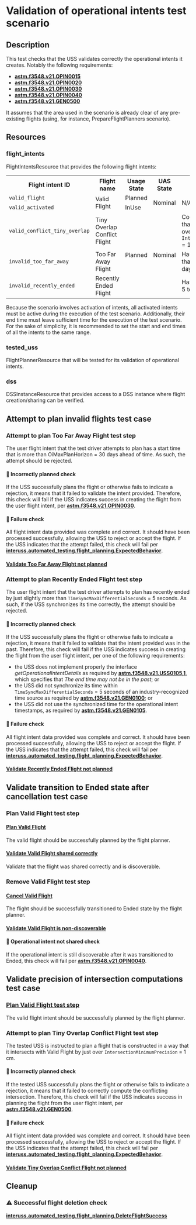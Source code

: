 # Validation of operational intents test scenario

## Description
This test checks that the USS validates correctly the operational intents it creates.
Notably the following requirements:
- **[astm.f3548.v21.OPIN0015](../../../../requirements/astm/f3548/v21.md)**
- **[astm.f3548.v21.OPIN0020](../../../../requirements/astm/f3548/v21.md)**
- **[astm.f3548.v21.OPIN0030](../../../../requirements/astm/f3548/v21.md)**
- **[astm.f3548.v21.OPIN0040](../../../../requirements/astm/f3548/v21.md)**
- **[astm.f3548.v21.GEN0500](../../../../requirements/astm/f3548/v21.md)**

It assumes that the area used in the scenario is already clear of any pre-existing flights (using, for instance, PrepareFlightPlanners scenario).

## Resources
### flight_intents
FlightIntentsResource that provides the following flight intents:

<table>
  <tr>
    <th>Flight intent ID</th>
    <th>Flight name</th>
    <th>Usage State</th>
    <th>UAS State</th>
    <th>Invalid details</th>
  </tr>
  <tr>
    <td><code>valid_flight</code></td>
    <td rowspan="2">Valid Flight</td>
    <td>Planned</td>
    <td rowspan="2">Nominal</td>
    <td rowspan="2">N/A</td>
  </tr>
  <tr>
    <td><code>valid_activated</code></td>
    <td>InUse</td>
  </tr>

  <tr>
    <td><code>valid_conflict_tiny_overlap</code></td>
    <td>Tiny Overlap Conflict Flight</td>
    <td rowspan="3">Planned</td>
    <td rowspan="3">Nominal</td>
    <td>Conflicts with Flight 1 such that their 3D volumes have an overlap just above <code>IntersectionMinimumPrecision</code> = 1cm</td>
  </tr>
  <tr>
    <td><code>invalid_too_far_away</code></td>
    <td>Too Far Away Flight</td>
    <td>Has a start time that is more than <code>OiMaxPlanHorizon</code> = 30 days ahead of time</td>
  </tr>
  <tr>
    <td><code>invalid_recently_ended</code></td>
    <td>Recently Ended Flight</td>
    <td>Has an end time that is within 5 to 10 seconds in the past.</td>
  </tr>
</table>

Because the scenario involves activation of intents, all activated intents must be active during the execution of the
test scenario. Additionally, their end time must leave sufficient time for the execution of the test scenario. For the
sake of simplicity, it is recommended to set the start and end times of all the intents to the same range.

### tested_uss
FlightPlannerResource that will be tested for its validation of operational intents.

### dss
DSSInstanceResource that provides access to a DSS instance where flight creation/sharing can be verified.

## Attempt to plan invalid flights test case
### Attempt to plan Too Far Away Flight test step
The user flight intent that the test driver attempts to plan has a start time that is more than OiMaxPlanHorizon = 30 days ahead of
time. As such, the attempt should be rejected.

#### 🛑 Incorrectly planned check
If the USS successfully plans the flight or otherwise fails to indicate a rejection, it means that it failed to validate
the intent provided.  Therefore, this check will fail if the USS indicates success in creating the flight from the user
flight intent, per **[astm.f3548.v21.OPIN0030](../../../../requirements/astm/f3548/v21.md)**.

#### 🛑 Failure check
All flight intent data provided was complete and correct. It should have been processed successfully, allowing the USS
to reject or accept the flight. If the USS indicates that the attempt failed, this check will fail per
**[interuss.automated_testing.flight_planning.ExpectedBehavior](../../../../requirements/interuss/automated_testing/flight_planning.md)**.

#### [Validate Too Far Away Flight not planned](../validate_not_shared_operational_intent.md)

### Attempt to plan Recently Ended Flight test step
The user flight intent that the test driver attempts to plan has recently ended by just slightly more than `TimeSyncMaxDifferentialSeconds` = 5 seconds.
As such, if the USS synchronizes its time correctly, the attempt should be rejected.

#### 🛑 Incorrectly planned check
If the USS successfully plans the flight or otherwise fails to indicate a rejection, it means that it failed to validate
that the intent provided was in the past. Therefore, this check will fail if the USS indicates success in creating the
flight from the user flight intent, per one of the following requirements:
- the USS does not implement properly the interface _getOperationalIntentDetails_ as required by **[astm.f3548.v21.USS0105,1](../../../../requirements/astm/f3548/v21.md)**, which specifies that _The end time may not be in the past_; or
- the USS did not synchronize its time within `TimeSyncMaxDifferentialSeconds` = 5 seconds of an industry-recognized time source as required by **[astm.f3548.v21.GEN0100](../../../../requirements/astm/f3548/v21.md)**; or
- the USS did not use the synchronized time for the operational intent timestamps, as required by **[astm.f3548.v21.GEN0105](../../../../requirements/astm/f3548/v21.md)**.

#### 🛑 Failure check
All flight intent data provided was complete and correct. It should have been processed successfully, allowing the USS
to reject or accept the flight. If the USS indicates that the attempt failed, this check will fail per
**[interuss.automated_testing.flight_planning.ExpectedBehavior](../../../../requirements/interuss/automated_testing/flight_planning.md)**.

#### [Validate Recently Ended Flight not planned](../validate_not_shared_operational_intent.md)

## Validate transition to Ended state after cancellation test case
### Plan Valid Flight test step

#### [Plan Valid Flight](../../../flight_planning/plan_flight_intent.md)
The valid flight should be successfully planned by the flight planner.

#### [Validate Valid Flight shared correctly](../validate_shared_operational_intent.md)
Validate that the flight was shared correctly and is discoverable.

### Remove Valid Flight test step

#### [Cancel Valid Flight](../../../flight_planning/delete_flight_intent.md)
The flight should be successfully transitioned to Ended state by the flight planner.

#### [Validate Valid Flight is non-discoverable](../validate_removed_operational_intent.md)

#### 🛑 Operational intent not shared check
If the operational intent is still discoverable after it was transitioned to Ended,
this check will fail per **[astm.f3548.v21.OPIN0040](../../../../requirements/astm/f3548/v21.md)**.

## Validate precision of intersection computations test case
### [Plan Valid Flight test step](../../../flight_planning/plan_flight_intent.md)
The valid flight intent should be successfully planned by the flight planner.

### Attempt to plan Tiny Overlap Conflict Flight test step
The tested USS is instructed to plan a flight that is constructed in a way that it intersects with Valid Flight by just
over `IntersectionMinimumPrecision` = 1 cm.

#### 🛑 Incorrectly planned check
If the tested USS successfully plans the flight or otherwise fails to indicate a rejection, it means that it failed
to correctly compute the conflicting intersection. Therefore, this check will fail if the USS indicates success in
planning the flight from the user flight intent, per **[astm.f3548.v21.GEN0500](../../../../requirements/astm/f3548/v21.md)**.

#### 🛑 Failure check
All flight intent data provided was complete and correct. It should have been processed successfully, allowing the USS
to reject or accept the flight. If the USS indicates that the attempt failed, this check will fail per
**[interuss.automated_testing.flight_planning.ExpectedBehavior](../../../../requirements/interuss/automated_testing/flight_planning.md)**.

#### [Validate Tiny Overlap Conflict Flight not planned](../validate_not_shared_operational_intent.md)

## Cleanup
### ⚠️ Successful flight deletion check
**[interuss.automated_testing.flight_planning.DeleteFlightSuccess](../../../../requirements/interuss/automated_testing/flight_planning.md)**
